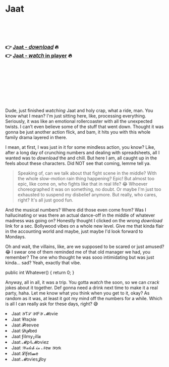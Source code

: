 <h1>Jaat</h1>

<br><br><br>

<h3>👉 <a href="https://Eddies-coaqonreudi1977.github.io/yncsfyuums/">Jaat - 𝘥𝘰𝘸𝘯𝘭𝘰𝘢𝘥</a> 🔥<br>
👉 <a href="https://Eddies-coaqonreudi1977.github.io/yncsfyuums/">Jaat - 𝘸𝘢𝘵𝘤𝘩 in player</a> 🔥
</h3>



<br><br><br><br><br><br><br>


Dude, just finished 𝘸𝘢𝘵𝘤𝘩𝘪𝘯𝘨 Jaat and holy crap, what a ride, man. You know what I mean? I'm just sitting here, like, processing everything. Seriously, it was like an emotional rollercoaster with all the unexpected twists. I can’t even believe some of the stuff that went down. Thought it was gonna be just another action flick, and bam, it hits you with this whole family drama layered in there.

I mean, at first, I was just in it for some mindless action, you know? Like, after a long day of crunching numbers and dealing with spreadsheets, all I wanted was to 𝘥𝘰𝘸𝘯𝘭𝘰𝘢𝘥 the   and chill. But here I am, all caught up in the feels about these characters. Did NOT see that coming, lemme tell ya.

> Speaking of, can we talk about that fight scene in the middle? With the whole slow-motion rain thing happening? Epic! But almost too epic, like come on, who fights like that in real life? 😂 Whoever choreographed it was on something, no doubt. Or maybe I'm just too exhausted to suspend my disbelief anymore. But really, who cares, right? It's all just good fun.

And the musical numbers? Where did those even come from? Was I hallucinating or was there an actual dance-off in the middle of whatever madness was going on? Honestly thought I clicked on the wrong 𝘥𝘰𝘸𝘯𝘭𝘰𝘢𝘥 link for a sec. Bollywood vibes on a whole new level. Give me that kinda flair in the accounting world and maybe, just maybe I'd look forward to Mondays.

Oh and wait, the villains, like, are we supposed to be scared or just amused? 😂 I swear one of them reminded me of that old manager we had, you remember? The one who thought he was sooo intimidating but was just kinda... sad? Yeah, exactly that vibe.

public int Whatever() { return 0; }

Anyway, all in all, it was a trip. You gotta 𝘸𝘢𝘵𝘤𝘩 the   soon, so we can 𝘤𝘳𝘢𝘤𝘬 jokes about it together. Def gonna need a drink next time to make it a real party, haha. Let me know what you think when you get to it, okay? As random as it was, at least it got my mind off the numbers for a while. Which is all I can really ask for these days, right? 😅

<li>Jaat 𝒴𝖳𝒮 𝒴𝖨𝖥𝒴 𝓜𝗈ν𝗂𝖾</li>
<li>Jaat 𝓒𝗋𝖺ç𝗄𝗅𝖾</li>
<li>Jaat 𝓕𝗋𝖾𝖾ν𝖾𝖾</li>
<li>Jaat 𝓓ų𝓫𝖻𝖾𝖽</li>
<li>Jaat ƒ𝗂𝗅𝗆𝗒𝓏𝗂𝗅𝗅𝖆</li>
<li>Jaat 𝓜ρ𝟜𝓜𝗈ν𝗂𝖾𝗓</li>
<li>Jaat 𝒲𝒶𝓉𝒸𝒽 𝒾𝓃 𝒩𝖾𝗐 𝒴𝗈𝗋𝗄</li>
<li>Jaat 𝓛𝗂ƒ𝖾𝗍𝗂𝓶𝖾</li>
<li>Jaat 𝓜𝗈ν𝗂𝖾𝗌𝓙𝗈𝗒</li>
